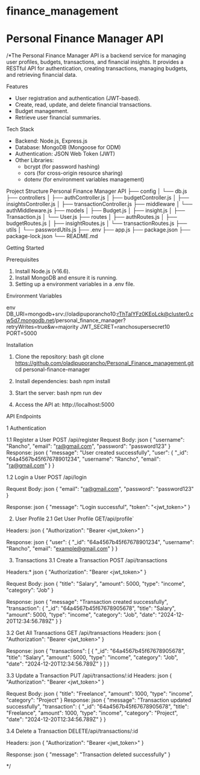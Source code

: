 # finance_management
# Personal Finance Manager API

/*The Personal Finance Manager API is a backend service for managing user profiles, budgets, transactions, and financial insights. It provides a RESTful API for authentication, creating transactions, managing budgets, and retrieving financial data.

Features
- User registration and authentication (JWT-based).
- Create, read, update, and delete financial transactions.
- Budget management.
- Retrieve user financial summaries.

Tech Stack

- Backend: Node.js, Express.js
- Database: MongoDB (Mongoose for ODM)
- Authentication: JSON Web Token (JWT)
- Other Libraries:
  - bcrypt (for password hashing)
  - cors (for cross-origin resource sharing)
  - dotenv (for environment variables management)

Project Structure
Personal Finance Manager API
├── config
│   └── db.js
├── controllers
│   ├── authController.js
│   ├── budgetController.js
│   ├── insightsController.js
│   ├── transactionController.js
├── middleware
│   └── authMiddleware.js
├── models
│   ├── Budget.js
│   ├── insight.js
│   ├── Transaction.js
│   └── User.js
├── routes
│   ├── authRoutes.js
│   ├── budgetRoutes.js
│   ├── insightRoutes.js
│   └── transactionRoutes.js
├── utils
│   └── passwordUtils.js
├── .env
├── app.js
├── package.json
├── package-lock.json
└── README.md


Getting Started

Prerequisites
1. Install Node.js (v16.6).
2. Install MongoDB and ensure it is running.
3. Setting up a environment variables in a .env file.

Environment Variables

env
DB_URI=mongodb+srv://oladipuporancho10:rThTalYFz0KEoLck@cluster0.cw5d7.mongodb.net/personal_finance_manager?retryWrites=true&w=majority
JWT_SECRET=ranchosupersecret10
PORT=5000

Installation

1. Clone the repository:
   bash
   git clone https://github.com/oladipuporancho/Personal_Finance_management.git
   cd personal-finance-manager

2. Install dependencies:
  bash
   npm install

3. Start the server:
   bash
   npm run dev

4. Access the API at:
   http://localhost:5000


API Endpoints

1 Authentication

1.1 Register a User
POST /api/register
Request Body:
json
{
  "username": "Rancho",
  "email": "ra@gmail.com",
  "password": "password123"
}
Response:
json
{
  "message": "User created successfully",
  "user": {
    "_id": "64a4567b45f67678901234",
    "username": "Rancho",
    "email": "ra@gmail.com"
  }
}


1.2 Login a User
POST /api/login

Request Body:
json
{
  "email": "ra@gmail.com",
  "password": "password123"
}

Response:
json
{
  "message": "Login successful",
  "token": "<jwt_token>"
}


2. User Profile
2.1 Get User Profile
GET/api/profile`

Headers:
json
{
  "Authorization": "Bearer <jwt_token>"
}


Response:
json
{
  "user": {
    "_id": "64a4567b45f67678901234",
    "username": "Rancho",
    "email": "example@gmail.com"
  }
}


3. Transactions
3.1 Create a Transaction
POST /api/transactions

Headers:*
json
{
  "Authorization": "Bearer <jwt_token>"
}


Request Body:
json
{
  "title": "Salary",
  "amount": 5000,
  "type": "income",
  "category": "Job"
}


Response:
json
{
  "message": "Transaction created successfully",
  "transaction": {
    "_id": "64a4567b45f67678905678",
    "title": "Salary",
    "amount": 5000,
    "type": "income",
    "category": "Job",
    "date": "2024-12-20T12:34:56.789Z"
  }
}

3.2 Get All Transactions
GET /api/transactions
Headers:
json
{
  "Authorization": "Bearer <jwt_token>"
}

Response:
json
{
  "transactions": [
    {
      "_id": "64a4567b45f67678905678",
      "title": "Salary",
      "amount": 5000,
      "type": "income",
      "category": "Job",
      "date": "2024-12-20T12:34:56.789Z"
    }
  ]
}

3.3 Update a Transaction
PUT /api/transactions/:id
Headers:
json
{
  "Authorization": "Bearer <jwt_token>"
}

Request Body:
json
{
  "title": "Freelance",
  "amount": 1000,
  "type": "income",
  "category": "Project"
}
Response:
json
{
  "message": "Transaction updated successfully",
  "transaction": {
    "_id": "64a4567b45f67678905678",
    "title": "Freelance",
    "amount": 1000,
    "type": "income",
    "category": "Project",
    "date": "2024-12-20T12:34:56.789Z"
  }
}

3.4 Delete a Transaction
DELETE/api/transactions/:id

Headers:
json
{
  "Authorization": "Bearer <jwt_token>"
}

Response:
json
{
  "message": "Transaction deleted successfully"
}


*/
